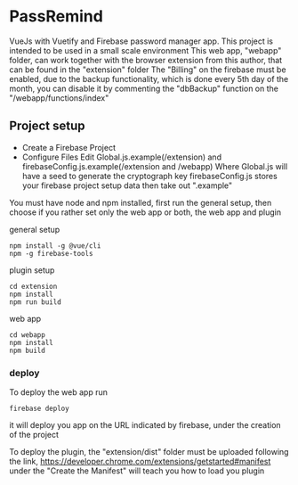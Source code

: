 # PassRemind

VueJs with Vuetify and Firebase password manager app.
This project is intended to be used in a small scale environment
This web app, "webapp" folder, can work together with the browser extension from this author, that can be found in the "extension" folder
The "Billing" on the firebase must be enabled, due to the backup functionality, which is done every 5th day of the month, you can disable it by commenting the "dbBackup" function on the "/webapp/functions/index"

## Project setup
- Create a Firebase Project
- Configure Files
Edit Global.js.example(/extension) and firebaseConfig.js.example(/extension and /webapp)
Where Global.js will have a seed to generate the cryptograph key
firebaseConfig.js stores your firebase project setup data
then take out ".example"

You must have node and npm installed, first run the general setup, then choose if you rather set only the web app or both, the web app and plugin  

general setup
```
npm install -g @vue/cli
npm -g firebase-tools
```

plugin setup
```
cd extension
npm install
npm run build
```

web app
```
cd webapp
npm install
npm build
```

### deploy
To deploy the web app run

```
firebase deploy
```

it will deploy you app on the URL indicated by firebase, under the creation of the project

To deploy the plugin, the "extension/dist" folder must be uploaded following the link,
https://developer.chrome.com/extensions/getstarted#manifest under the "Create the Manifest" will teach you how to load you plugin
